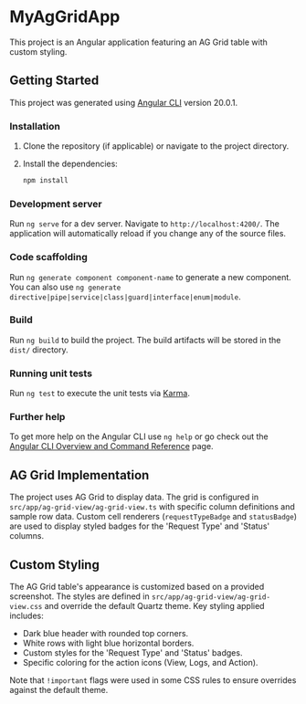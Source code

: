 # MyAgGridApp

This project is an Angular application featuring an AG Grid table with custom styling.

## Getting Started

This project was generated using [Angular CLI](https://github.com/angular/angular-cli) version 20.0.1.

### Installation

1.  Clone the repository (if applicable) or navigate to the project directory.
2.  Install the dependencies:

    ```bash
    npm install
    ```

### Development server

Run `ng serve` for a dev server. Navigate to `http://localhost:4200/`. The application will automatically reload if you change any of the source files.

### Code scaffolding

Run `ng generate component component-name` to generate a new component. You can also use `ng generate directive|pipe|service|class|guard|interface|enum|module`.

### Build

Run `ng build` to build the project. The build artifacts will be stored in the `dist/` directory.

### Running unit tests

Run `ng test` to execute the unit tests via [Karma](https://karma-runner.github.io).

### Further help

To get more help on the Angular CLI use `ng help` or go check out the [Angular CLI Overview and Command Reference](https://angular.dev/tools/cli) page.

## AG Grid Implementation

The project uses AG Grid to display data. The grid is configured in `src/app/ag-grid-view/ag-grid-view.ts` with specific column definitions and sample row data. Custom cell renderers (`requestTypeBadge` and `statusBadge`) are used to display styled badges for the 'Request Type' and 'Status' columns.

## Custom Styling

The AG Grid table's appearance is customized based on a provided screenshot. The styles are defined in `src/app/ag-grid-view/ag-grid-view.css` and override the default Quartz theme. Key styling applied includes:

- Dark blue header with rounded top corners.
- White rows with light blue horizontal borders.
- Custom styles for the 'Request Type' and 'Status' badges.
- Specific coloring for the action icons (View, Logs, and Action).

Note that `!important` flags were used in some CSS rules to ensure overrides against the default theme.
